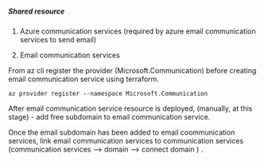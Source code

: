 ##### Shared resource

1. Azure communication services (required by azure email communication services to send email)

2. Email communication services

From az cli register the provider (Microsoft.Communication) before creating email communication service using terraform.

`az provider register --namespace Microsoft.Communication`

After email communication service resource is deployed,
(manually, at this stage) - add free subdomain to email communication service.

Once the email subdomain has been added to email coommunication services,
link email communication services to communication services (communication services --> domain --> connect domain )
.